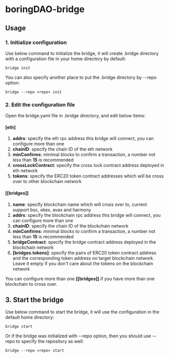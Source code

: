 # boringDAO-bridge

## Usage

### 1. Initialize configuration

Use below command to initialize the bridge, it will create .bridge directory with a configuration file in your home directory by default:
```shell
bridge init
```

You can also specify another place to put the .bridge directory by --repo option:
```shell
bridge --repo <repo> init
```

### 2. Edit the configuration file

Open the bridge.yaml file in .bridge directory, and edit below items:
#### [eth]
1. **addrs**: specify the eth rpc address this bridge will connect, you can configure more than one
1. **chainID**: specify the chain ID of the eth network
1. **minConfirms**: minimal blocks to confirm a transaction, a number not less than **15** is recommended 
1. **crossLockContract**: specify the cross lock contract address deployed in eth network
1. **tokens**: specify the ERC20 token contract addresses which will be cross over to other blockchain network
#### [[bridges]]
1. **name**: specify blockchain name which will cross over to, current support bsc, okex, avax and harmony
1. **addrs**: specify the blockchain rpc address this bridge will connect, you can configure more than one 
1. **chainID**: specify the chain ID of the blockchain network
1. **minConfirms**: minimal blocks to confirm a transaction, a number not less than **15** is recommended
1. **bridgeContract**: specify the bridge contract address deployed in the blockchain network
1. **[bridges.tokens]**: specify the pairs of ERC20 token contract address and the corresponding token address on target blockchain network. Leave it empty if you don't care about the tokens on the blockchain network

You can configure more than one **[[bridges]]** if you have more than one blockchain to cross over.

## 3. Start the bridge

Use below command to start the bridge, it will use the configuration in the default home directory:
```shell
bridge start
```

Or if the bridge was initialized with --repo option, then you should use --repo to specify the repository as well:
```shell
bridge --repo <repo> start
```